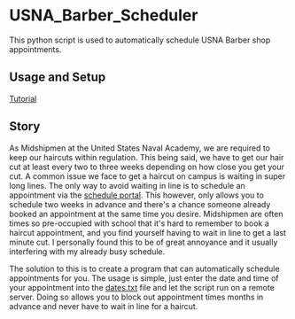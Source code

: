 # USNA_Barber_Scheduler
This python script is used to automatically schedule USNA Barber shop appointments. 

## Usage and Setup

[Tutorial](https://bandofpv.github.io/docs/tutorials/code/barber-scheduler#setup)

## Story

As Midshipmen at the United States Naval Academy, we are required to keep our haircuts within regulation. This being said, we have to get our hair cut at least every two to three weeks depending on how close you get your cut. A common issue we face to get a haircut on campus is waiting in super long lines. The only way to avoid waiting in line is to schedule an appointment via the [schedule portal](https://www.usnabsd.com/services/barber-beauty-shop/barber-beauty-shop-scheduler/). This however, only allows  you to schedule two weeks in advance and there's a chance someone already booked an appointment at the same time you desire. Midshipmen are often times so pre-occupied with school that it's hard to remember to book a haircut appointment, and you find yourself having to wait in line to get a last minute cut. I personally found this to be of great annoyance and it usually interfering with my already busy schedule.

The solution to this is to create a program that can automatically schedule appointments for you. The usage is simple, just enter the date and time of your appointment into the [dates.txt](https://github.com/bandofpv/USNA_Barber_Scheduler/blob/main/dates.txt) file and let the script run on a remote server. Doing so allows you to block out appointment times months in advance and never have to wait in line for a haircut. 
